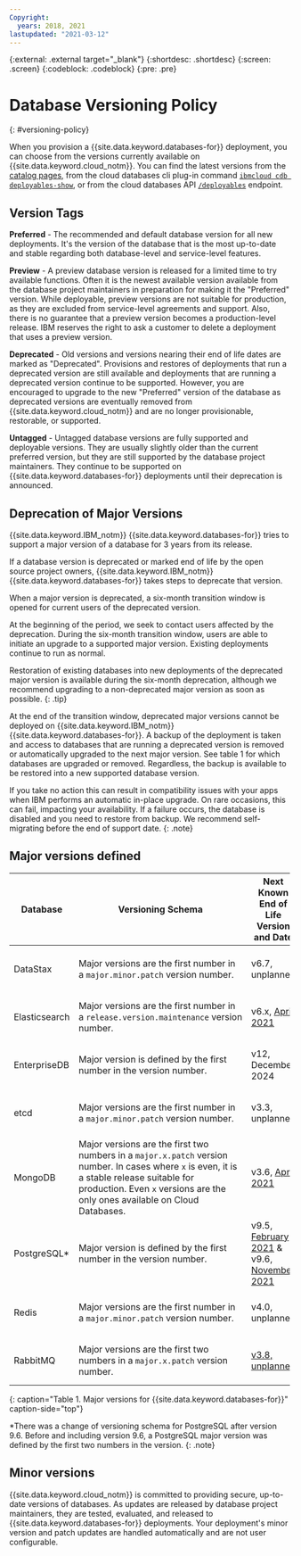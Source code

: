 ```yaml
---
Copyright:
  years: 2018, 2021
lastupdated: "2021-03-12"
---
```


{:external: .external target="_blank"}
{:shortdesc: .shortdesc}
{:screen: .screen}
{:codeblock: .codeblock}
{:pre: .pre}


# Database Versioning Policy
{: #versioning-policy}

When you provision a {{site.data.keyword.databases-for}} deployment, you can choose from the versions currently available on {{site.data.keyword.cloud_notm}}. You can find the latest versions from the [catalog pages](https://cloud.ibm.com/catalog?category=databases), from the cloud databases cli plug-in command [`ibmcloud cdb deployables-show`](/docs/databases-cli-plugin?topic=databases-cli-plugin-cdb-reference#deployables-show), or from the cloud databases API [`/deployables`](https://cloud.ibm.com/apidocs/cloud-databases-api#get-all-deployable-databases) endpoint.

## Version Tags

**Preferred** - The recommended and default database version for all new deployments. It's the version of the database that is the most up-to-date and stable regarding both database-level and service-level features.

**Preview** - A preview database version is released for a limited time to try available functions. Often it is the newest available version available from the database project maintainers in preparation for making it the "Preferred" version. While deployable, preview versions are not suitable for production, as they are excluded from service-level agreements and support. Also, there is no guarantee that a preview version becomes a production-level release. IBM reserves the right to ask a customer to delete a deployment that uses a preview version.

**Deprecated** - Old versions and versions nearing their end of life dates are marked as "Deprecated". Provisions and restores of deployments that run a deprecated version are still available and deployments that are running a deprecated version continue to be supported. However, you are encouraged to upgrade to the new "Preferred" version of the database as deprecated versions are eventually removed from {{site.data.keyword.cloud_notm}} and are no longer provisionable, restorable, or supported. 

**Untagged** - Untagged database versions are fully supported and deployable versions. They are usually slightly older than the current preferred version, but they are still supported by the database project maintainers. They continue to be supported on {{site.data.keyword.databases-for}} deployments until their deprecation is announced.

## Deprecation of Major Versions

{{site.data.keyword.IBM_notm}} {{site.data.keyword.databases-for}} tries to support a major version of a database for 3 years from its release. 

If a database version is deprecated or marked end of life by the open source project owners, {{site.data.keyword.IBM_notm}} {{site.data.keyword.databases-for}} takes steps to deprecate that version.

When a major version is deprecated, a six-month transition window is opened for current users of the deprecated version.

At the beginning of the period, we seek to contact users affected by the deprecation. During the six-month transition window, users are able to initiate an upgrade to a supported major version. Existing deployments continue to run as normal.

Restoration of existing databases into new deployments of the deprecated major version is available during the six-month deprecation, although we recommend upgrading to a non-deprecated major version as soon as possible.
{: .tip}

At the end of the transition window, deprecated major versions cannot be deployed on {{site.data.keyword.IBM_notm}} {{site.data.keyword.databases-for}}. A backup of the deployment is taken and access to databases that are running a deprecated version is removed or automatically upgraded to the next major version. See table 1 for which databases are upgraded or removed. Regardless, the backup is available to be restored into a new supported database version.

If you take no action this can result in compatibility issues with your apps when IBM performs an automatic in-place upgrade. On rare occasions, this can fail, impacting your availability. If a failure occurs, the database is disabled and you need to restore from backup. We recommend self-migrating before the end of support date.
{: .note}

## Major versions defined

Database | Versioning Schema | Next Known End of Life Version and Date | End of Life procedure |
--------- | --------- | --------- | --------- |
DataStax | Major versions are the first number in a `major.minor.patch` version number. | v6.7, unplanned | Backup taken and access removed|  
Elasticsearch | Major versions are the first number in a `release.version.maintenance` version number. | v6.x, [April 2021](https://www.ibm.com/cloud/blog/announcements/databases-for-elasticsearch-6-end-of-life) | Backup taken and access removed|  
EnterpriseDB | Major version is defined by the first number in the version number. | v12, December 2024 | Backup taken and access removed|  
etcd | Major versions are the first number in a `major.minor.patch` version number. | v3.3, unplanned | Backup taken and access removed|  
MongoDB | Major versions are the first two numbers in a `major.x.patch` version number. In cases where `x` is even, it is a stable release suitable for production. Even `x` versions are the only ones available on Cloud Databases. | v3.6, [April 2021](https://www.ibm.com/cloud/blog/announcements/databases-for-mongodb-36-end-of-life-in-april-2021) | Automatically upgraded in place to next Major version|
PostgreSQL* | Major version is defined by the first number in the version number. | v9.5, [February 2021](https://www.ibm.com/cloud/blog/announcements/postgresql-9-5-end-of-life) & v9.6, [November 2021](https://www.postgresql.org/support/versioning/)| Backup taken and access removed|  
Redis | Major versions are the first number in a `major.minor.patch` version number. | v4.0, unplanned | Backup taken and access removed|  
RabbitMQ | Major versions are the first two numbers in a `major.x.patch` version number. | [v3.8, unplanned](https://www.ibm.com/cloud/blog/announcements/retiring-messages-for-rabbitmq-3-7) | Backup taken and access removed|  
{: caption="Table 1. Major versions for {{site.data.keyword.databases-for}}" caption-side="top"}

*There was a change of versioning schema for PostgreSQL after version 9.6. Before and including version 9.6, a PostgreSQL major version was defined by the first two numbers in the version.
{: .note}

## Minor versions

{{site.data.keyword.cloud_notm}} is committed to providing secure, up-to-date versions of databases. As updates are released by database project maintainers, they are tested, evaluated, and released to {{site.data.keyword.databases-for}} deployments. Your deployment's minor version and patch updates are handled automatically and are not user configurable. 
